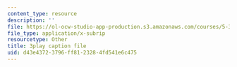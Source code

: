 ```yaml
---
content_type: resource
description: ''
file: https://ol-ocw-studio-app-production.s3.amazonaws.com/courses/5-310-laboratory-chemistry-fall-2019/d43e43723796ff8123284fd541e6c475_sukzgrxfSx8.srt
file_type: application/x-subrip
resourcetype: Other
title: 3play caption file
uid: d43e4372-3796-ff81-2328-4fd541e6c475
---
```

